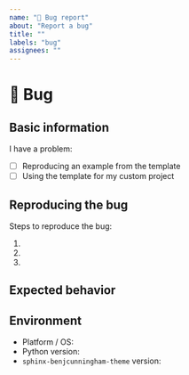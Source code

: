 ```yaml
---
name: "🐛 Bug report"
about: "Report a bug"
title: ""
labels: "bug"
assignees: ""
---
```


# 🐛 Bug

## Basic information

I have a problem:

- [ ] Reproducing an example from the template
- [ ] Using the template for my custom project

## Reproducing the bug

<!-- Describe the steps the project maintainers can use to reproduce the
unexpected behavior. Please use code tags to format your code and avoid using
screenshots. -->

Steps to reproduce the bug:

1.
2.
3.

## Expected behavior

<!-- Describe what you would have expected to happen -->

## Environment

- Platform / OS:
- Python version:
- `sphinx-benjcunningham-theme` version:
